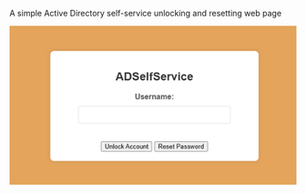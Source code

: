 A simple Active Directory self-service unlocking and resetting web page


![image](https://github.com/ahfuyeuem/ADSelfService/blob/master/UI.png)
